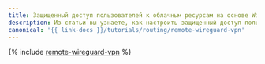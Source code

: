 ```yaml
---
title: Защищенный доступ пользователей к облачным ресурсам на основе WireGuard VPN
description: Из статьи вы узнаете, как настроить защищенный доступ пользователей к облачным ресурсам на основе WireGuard VPN.
canonical: '{{ link-docs }}/tutorials/routing/remote-wireguard-vpn'
---
```


{% include [remote-wireguard-vpn](../../_tutorials/routing/remote-wireguard-vpn.md) %}